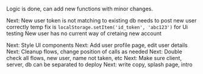 Logic is done, can add new functions with minor changes.

Next: New user token is not matching to existing db
needs to post new user correctly
temp fix is `localStorage.setItem('id_token', 'abc123')` for Ui testing
New user has no current way of cretaing new account

Next: Style UI components
Next: Add user profile page, edit user details
Next: Cleanup flows, change position of calls as needed
Next: Double check all flows, new user, name not taken, etc
Next: Make sure client, server, db can be separated to deploy
Next: write copy, splash page, intro
